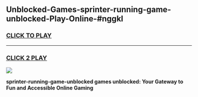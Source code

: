 
## Unblocked-Games-sprinter-running-game-unblocked-Play-Online-#nggkl
<h3>
<a href="https://premium.freeplayer.one?title=sprinter-running-game-unblocked&ref=27F">CLICK TO PLAY</a></h3>
<hr>

<h3>
<a href="https://premium.freeplayer.one?title=sprinter-running-game-unblocked&ref=27F">CLICK 2 PLAY</a>
  
</h3>

<a href="https://premium.freeplayer.one?title=sprinter-running-game-unblocked&ref=27F"><img src="https://clearcache.store/games.png"></a>


**sprinter-running-game-unblocked games unblocked: Your Gateway to Fun and Accessible Online Gaming**
